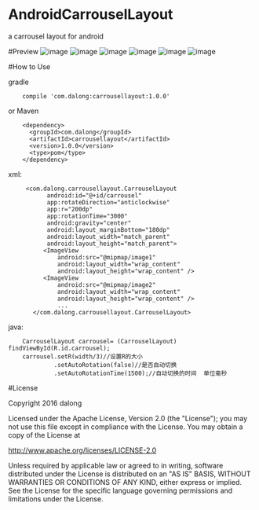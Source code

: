 # AndroidCarrouselLayout
a carrousel layout for android

#Preview
![image](https://github.com/dalong982242260/AndroidCarrouselLayout/blob/master/gif/carrousel01.gif?raw=true)
![image](https://github.com/dalong982242260/AndroidCarrouselLayout/blob/master/gif/carrousel02.gif?raw=true)
![image](https://github.com/dalong982242260/AndroidCarrouselLayout/blob/master/gif/carrousel03.gif?raw=true)
![image](https://github.com/dalong982242260/AndroidCarrouselLayout/blob/master/gif/carrousel04.gif?raw=true)
![image](https://github.com/dalong982242260/AndroidCarrouselLayout/blob/master/gif/carrousel05.gif?raw=true)
![image](https://github.com/dalong982242260/AndroidCarrouselLayout/blob/master/gif/carrousel06.gif?raw=true)

#How to Use

gradle

        compile 'com.dalong:carrousellayout:1.0.0'   
          
or Maven

        <dependency>
          <groupId>com.dalong</groupId>
          <artifactId>carrousellayout</artifactId>
          <version>1.0.0</version>
          <type>pom</type>
        </dependency>                    

xml:

         <com.dalong.carrousellayout.CarrouselLayout
               android:id="@+id/carrousel"
               app:rotateDirection="anticlockwise"
               app:r="200dp"
               app:rotationTime="3000"
               android:gravity="center"
               android:layout_marginBottom="180dp"
               android:layout_width="match_parent"
               android:layout_height="match_parent">
              <ImageView
                  android:src="@mipmap/image1"
                  android:layout_width="wrap_content"
                  android:layout_height="wrap_content" />
              <ImageView
                  android:src="@mipmap/image2"
                  android:layout_width="wrap_content"
                  android:layout_height="wrap_content" />
                  ...
           </com.dalong.carrousellayout.CarrouselLayout>


java:

        CarrouselLayout carrousel= (CarrouselLayout) findViewById(R.id.carrousel);
        carrousel.setR(width/3)//设置R的大小
                 .setAutoRotation(false)//是否自动切换
                 .setAutoRotationTime(1500);//自动切换的时间  单位毫秒


#License

Copyright 2016 dalong

Licensed under the Apache License, Version 2.0 (the "License");
you may not use this file except in compliance with the License.
You may obtain a copy of the License at

   http://www.apache.org/licenses/LICENSE-2.0

Unless required by applicable law or agreed to in writing, software
distributed under the License is distributed on an "AS IS" BASIS,
WITHOUT WARRANTIES OR CONDITIONS OF ANY KIND, either express or implied.
See the License for the specific language governing permissions and
limitations under the License.